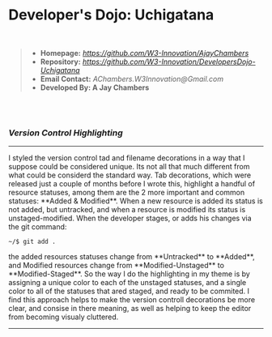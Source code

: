 # Developer's Dojo: Uchigatana

<br>

> + **Homepage:** _https://github.com/W3-Innovation/AjayChambers_
> + **Repository:** _https://github.com/W3-Innovation/DevelopersDojo-Uchigatana_
> + **Email Contact:** _AChambers.W3Innovation@Gmail.com_
> + **Developed By: A Jay Chambers**

<br>
<br>

### _Version Control Highlighting_
---
<p>I styled the version control tad and filename decorations in a way that I suppose could be considered unique. Its not all that much different from what could be considerd the standard way. Tab decorations, which were released just a couple of months before I wrote this, highlight a handful of resource statuses, among them are the 2 more important and common statuses: **Added & Modified**. When a new resource is added its status is not added, but untracked, and when a resource is modified its status is unstaged-modified. When the developer stages, or adds his changes via the git command: </p>
    
    ~/$ git add .

<p>the added resources statuses change from **Untracked** to **Added**, and Modified resources change from **Modified-Unstaged** to **Modified-Staged**. So the way I do the highlighting in my theme is by assigning a unique color to each of the unstaged statuses, and a single color to all of the statuses that ared staged, and ready to be commited. I find this approach helps to make the version controll decorations be more clear, and consise in there meaning, as well as helping to keep the editor from becoming visualy cluttered.</p>

---
<br>
<br>